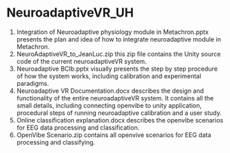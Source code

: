 # NeuroadaptiveVR_UH

1. Integration of Neuroadaptive physiology module in Metachron.pptx presents the plan and idea of how to integrate neuroadaptive module in Metachron.
2. NeuroAdaptiveVR_to_JeanLuc.zip this zip file contains the Unity source code of the current neuroadaptiveVR system.
3. Neuroadaptive BCIb.pptx visually presents the step by step procedure of how the system works, including calibration and experimental paradigms.
4. Neuroadaptive VR Documentation.docx describes the design and functionality of the entire neuroadaptiveVR system. It contains all the small details, including connecting openvibe to unity application, procedural steps of running neuroadaptive calibration and a user study. 
5. Online classification explanation.docx describes the openvibe scenarios for EEG data processing and classification.
6. OpenVibe Scenario.zip contains all openvive scenarios for EEG data processing and classifying.
 
